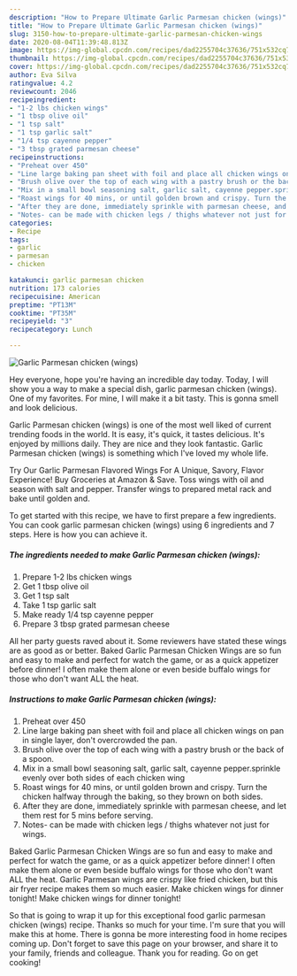 ```yaml
---
description: "How to Prepare Ultimate Garlic Parmesan chicken (wings)"
title: "How to Prepare Ultimate Garlic Parmesan chicken (wings)"
slug: 3150-how-to-prepare-ultimate-garlic-parmesan-chicken-wings
date: 2020-08-04T11:39:48.813Z
image: https://img-global.cpcdn.com/recipes/dad2255704c37636/751x532cq70/garlic-parmesan-chicken-wings-recipe-main-photo.jpg
thumbnail: https://img-global.cpcdn.com/recipes/dad2255704c37636/751x532cq70/garlic-parmesan-chicken-wings-recipe-main-photo.jpg
cover: https://img-global.cpcdn.com/recipes/dad2255704c37636/751x532cq70/garlic-parmesan-chicken-wings-recipe-main-photo.jpg
author: Eva Silva
ratingvalue: 4.2
reviewcount: 2046
recipeingredient:
- "1-2 lbs chicken wings"
- "1 tbsp olive oil"
- "1 tsp salt"
- "1 tsp garlic salt"
- "1/4 tsp cayenne pepper"
- "3 tbsp grated parmesan cheese"
recipeinstructions:
- "Preheat over 450"
- "Line large baking pan sheet with foil and place all chicken wings on pan in single layer, don&#39;t overcrowded the pan."
- "Brush olive over the top of each wing with a pastry brush or the back of a spoon."
- "Mix in a small bowl seasoning salt, garlic salt, cayenne pepper.sprinkle evenly over both sides of each chicken wing"
- "Roast wings for 40 mins, or until golden brown and crispy. Turn the chicken halfway through the baking, so they brown on both sides."
- "After they are done, immediately sprinkle with parmesan cheese, and let them rest for 5 mins before serving."
- "Notes- can be made with chicken legs / thighs whatever not just for wings."
categories:
- Recipe
tags:
- garlic
- parmesan
- chicken

katakunci: garlic parmesan chicken 
nutrition: 173 calories
recipecuisine: American
preptime: "PT13M"
cooktime: "PT35M"
recipeyield: "3"
recipecategory: Lunch

---
```



![Garlic Parmesan chicken (wings)](https://img-global.cpcdn.com/recipes/dad2255704c37636/751x532cq70/garlic-parmesan-chicken-wings-recipe-main-photo.jpg)

Hey everyone, hope you're having an incredible day today. Today, I will show you a way to make a special dish, garlic parmesan chicken (wings). One of my favorites. For mine, I will make it a bit tasty. This is gonna smell and look delicious.

Garlic Parmesan chicken (wings) is one of the most well liked of current trending foods in the world. It is easy, it's quick, it tastes delicious. It's enjoyed by millions daily. They are nice and they look fantastic. Garlic Parmesan chicken (wings) is something which I've loved my whole life.

Try Our Garlic Parmesan Flavored Wings For A Unique, Savory, Flavor Experience! Buy Groceries at Amazon &amp; Save. Toss wings with oil and season with salt and pepper. Transfer wings to prepared metal rack and bake until golden and.


To get started with this recipe, we have to first prepare a few ingredients. You can cook garlic parmesan chicken (wings) using 6 ingredients and 7 steps. Here is how you can achieve it.

<!--inarticleads1-->

##### The ingredients needed to make Garlic Parmesan chicken (wings):

1. Prepare 1-2 lbs chicken wings
1. Get 1 tbsp olive oil
1. Get 1 tsp salt
1. Take 1 tsp garlic salt
1. Make ready 1/4 tsp cayenne pepper
1. Prepare 3 tbsp grated parmesan cheese


All her party guests raved about it. Some reviewers have stated these wings are as good as or better. Baked Garlic Parmesan Chicken Wings are so fun and easy to make and perfect for watch the game, or as a quick appetizer before dinner! I often make them alone or even beside buffalo wings for those who don&#39;t want ALL the heat. 

<!--inarticleads2-->

##### Instructions to make Garlic Parmesan chicken (wings):

1. Preheat over 450
1. Line large baking pan sheet with foil and place all chicken wings on pan in single layer, don&#39;t overcrowded the pan.
1. Brush olive over the top of each wing with a pastry brush or the back of a spoon.
1. Mix in a small bowl seasoning salt, garlic salt, cayenne pepper.sprinkle evenly over both sides of each chicken wing
1. Roast wings for 40 mins, or until golden brown and crispy. Turn the chicken halfway through the baking, so they brown on both sides.
1. After they are done, immediately sprinkle with parmesan cheese, and let them rest for 5 mins before serving.
1. Notes- can be made with chicken legs / thighs whatever not just for wings.


Baked Garlic Parmesan Chicken Wings are so fun and easy to make and perfect for watch the game, or as a quick appetizer before dinner! I often make them alone or even beside buffalo wings for those who don&#39;t want ALL the heat. Garlic Parmesan wings are crispy like fried chicken, but this air fryer recipe makes them so much easier. Make chicken wings for dinner tonight! Make chicken wings for dinner tonight! 

So that is going to wrap it up for this exceptional food garlic parmesan chicken (wings) recipe. Thanks so much for your time. I'm sure that you will make this at home. There is gonna be more interesting food in home recipes coming up. Don't forget to save this page on your browser, and share it to your family, friends and colleague. Thank you for reading. Go on get cooking!
